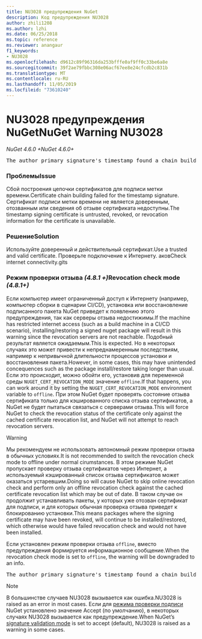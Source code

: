 ```yaml
---
title: NU3028 предупреждения NuGet
description: Код предупреждения NU3028
author: zhili1208
ms.author: lzhi
ms.date: 06/25/2018
ms.topic: reference
ms.reviewer: anangaur
f1_keywords:
- NU3028
ms.openlocfilehash: d9612c89f96316da253bfffe0af9ff0c33be6a8e
ms.sourcegitcommit: 39f2ae79fbbc308e06acf67ee8e24cfcdb2c831b
ms.translationtype: MT
ms.contentlocale: ru-RU
ms.lasthandoff: 11/05/2019
ms.locfileid: "73610240"
---
```

# <a name="nuget-warning-nu3028"></a><span data-ttu-id="75131-103">NU3028 предупреждения NuGet</span><span class="sxs-lookup"><span data-stu-id="75131-103">NuGet Warning NU3028</span></span>

<span data-ttu-id="75131-104">*NuGet 4.6.0 +*</span><span class="sxs-lookup"><span data-stu-id="75131-104">*NuGet 4.6.0+*</span></span>

<pre>The author primary signature's timestamp found a chain building issue: The revocation function was unable to check revocation because the revocation server could not be reached. For more information, visit https://aka.ms/certificateRevocationMode</pre>

### <a name="issue"></a><span data-ttu-id="75131-105">Проблемы</span><span class="sxs-lookup"><span data-stu-id="75131-105">Issue</span></span>
<span data-ttu-id="75131-106">Сбой построения цепочки сертификатов для подписи метки времени.</span><span class="sxs-lookup"><span data-stu-id="75131-106">Certificate chain building failed for the timestamp signature.</span></span> <span data-ttu-id="75131-107">Сертификат подписи метки времени не является доверенным, отозванным или сведения об отзыве сертификата недоступны.</span><span class="sxs-lookup"><span data-stu-id="75131-107">The timestamp signing certificate is untrusted, revoked, or revocation information for the certificate is unavailable.</span></span>

### <a name="solution"></a><span data-ttu-id="75131-108">Решение</span><span class="sxs-lookup"><span data-stu-id="75131-108">Solution</span></span>
<span data-ttu-id="75131-109">Используйте доверенный и действительный сертификат.</span><span class="sxs-lookup"><span data-stu-id="75131-109">Use a trusted and valid certificate.</span></span> <span data-ttu-id="75131-110">Проверьте подключение к Интернету. аков</span><span class="sxs-lookup"><span data-stu-id="75131-110">Check internet connectivity.gits</span></span>

### <a name="revocation-check-mode-481"></a><span data-ttu-id="75131-111">Режим проверки отзыва *(4.8.1 +)*</span><span class="sxs-lookup"><span data-stu-id="75131-111">Revocation check mode *(4.8.1+)*</span></span>
<span data-ttu-id="75131-112">Если компьютер имеет ограниченный доступ к Интернету (например, компьютер сборки в сценарии CI/CD), установка или восстановление подписанного пакета NuGet приведет к появлению этого предупреждения, так как серверы отзыва недостижимы.</span><span class="sxs-lookup"><span data-stu-id="75131-112">If the machine has restricted internet access (such as a build machine in a CI/CD scenario), installing/restoring a signed nuget package will result in this warning since the revocation servers are not reachable.</span></span> <span data-ttu-id="75131-113">Подобный результат является ожидаемым.</span><span class="sxs-lookup"><span data-stu-id="75131-113">This is expected.</span></span>
<span data-ttu-id="75131-114">Но в некоторых случаях это может привести к непреднамеренным последствиям, например к непривычной длительности процессов установки и восстановления пакета.</span><span class="sxs-lookup"><span data-stu-id="75131-114">However, in some cases, this may have unintended concequences such as the package install/restore taking longer than usual.</span></span> <span data-ttu-id="75131-115">Если это происходит, можно обойти его, установив для переменной среды `NUGET_CERT_REVOCATION_MODE` значение `offline`.</span><span class="sxs-lookup"><span data-stu-id="75131-115">If that happens, you can work around it by setting the `NUGET_CERT_REVOCATION_MODE` environment variable to `offline`.</span></span> <span data-ttu-id="75131-116">При этом NuGet будет проверять состояние отзыва сертификата только для кэшированного списка отзыва сертификатов, а NuGet не будет пытаться связаться с серверами отзыва.</span><span class="sxs-lookup"><span data-stu-id="75131-116">This will force NuGet to check the revocation status of the certificate only against the cached certificate revocation list, and NuGet will not attempt to reach revocation servers.</span></span>

> [!Warning]
> <span data-ttu-id="75131-117">Мы рекомендуем не использовать автономный режим проверки отзыва в обычных условиях.</span><span class="sxs-lookup"><span data-stu-id="75131-117">It is not recommended to switch the revocation check mode to offline under normal cirumstances.</span></span> <span data-ttu-id="75131-118">В этом режиме NuGet пропускает проверку отзыва сертификатов через Интернет, а используемый кэшированный список отзыва сертификатов может оказаться устаревшим.</span><span class="sxs-lookup"><span data-stu-id="75131-118">Doing so will cause NuGet to skip online revocation check and perform only an offline revocation check against the cached certificate revocation list which may be out of date.</span></span> <span data-ttu-id="75131-119">В таком случае он продолжит устанавливать пакеты, у которых уже отозван сертификат для подписи, и для которых обычная проверка отзыва приведет к блокированию установки.</span><span class="sxs-lookup"><span data-stu-id="75131-119">This means packages where the signing certificate may have been revoked, will continue to be installed/restored, which otherwise would have failed revocation check and would not have been installed.</span></span>

<span data-ttu-id="75131-120">Если установлен режим проверки отзыва `offline`, вместо предупреждения формируется информационное сообщение.</span><span class="sxs-lookup"><span data-stu-id="75131-120">When the revocation check mode is set to `offline`, the warning will be downgraded to an info.</span></span>

<pre>The author primary signature's timestamp found a chain building issue: The revocation function was unable to check revocation because the certificate is not available in the cached certificate revocation list and NUGET_CERT_REVOCATION_MODE environment variable has been set to offline. For more information, visit https://aka.ms/certificateRevocationMode.</pre>

> [!Note]
> <span data-ttu-id="75131-121">В большинстве случаев NU3028 вызывается как ошибка.</span><span class="sxs-lookup"><span data-stu-id="75131-121">NU3028 is raised as an error in most cases.</span></span> <span data-ttu-id="75131-122">Если для [режима проверки подписи](https://docs.microsoft.com/nuget/consume-packages/installing-signed-packages#configure-package-signature-requirements) NuGet установлено значение Accept (по умолчанию), в некоторых случаях NU3028 вызывается как предупреждение.</span><span class="sxs-lookup"><span data-stu-id="75131-122">When NuGet’s [signature validation mode](https://docs.microsoft.com/nuget/consume-packages/installing-signed-packages#configure-package-signature-requirements) is set to accept (default), NU3028 is raised as a warning in some cases.</span></span>
